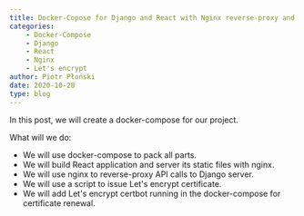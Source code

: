 ```yaml
---
title: Docker-Copose for Django and React with Nginx reverse-proxy and Let's encrypt certificate
categories:
    - Docker-Compose
    - Django
    - React
    - Nginx
    - Let's encrypt
author: Piotr Płoński
date: 2020-10-28
type: blog
---
```


In this post, we will create a docker-compose for our project. 

What will we do:
- We will use docker-compose to pack all parts. 
- We will build React application and server its static files with nginx. 
- We will use nginx to reverse-proxy API calls to Django server. 
- We will use a script to issue Let's encrypt certificate.
- We will add Let's encrypt certbot running in the docker-compose for certificate renewal. 

